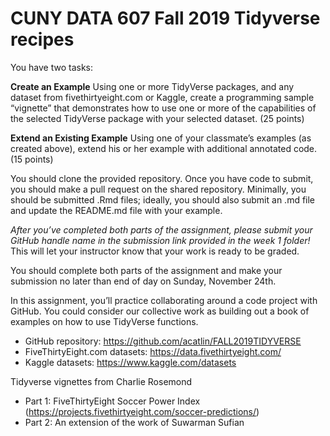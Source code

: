 # CUNY DATA 607 Fall 2019 Tidyverse recipes

You have two tasks:

**Create an Example**  Using one or more TidyVerse packages, and any dataset from fivethirtyeight.com or Kaggle, create a programming sample “vignette” that demonstrates how to use one or more of the capabilities of the selected TidyVerse package with your selected dataset. (25 points)

**Extend an Existing Example**  Using one of your classmate’s examples (as created above), extend his or her example with additional annotated code. (15 points)

You should clone the provided repository.  Once you have code to submit, you should make a pull request on the shared repository.  Minimally, you should be submitted .Rmd files; ideally, you should also submit an .md file and update the README.md file with your example.

*After you’ve completed both parts of the assignment, please submit your GitHub handle name in the submission link provided in the week 1 folder!* This will let your instructor know that your work is ready to be graded.

You should complete both parts of the assignment and make your submission no later than end of day on Sunday, November 24th.

In this assignment, you’ll practice collaborating around a code project with GitHub.  You could consider our collective work as building out a book of examples on how to use TidyVerse functions.

* GitHub repository:  https://github.com/acatlin/FALL2019TIDYVERSE
* FiveThirtyEight.com datasets:  https://data.fivethirtyeight.com/
* Kaggle datasets:  https://www.kaggle.com/datasets

Tidyverse vignettes from Charlie Rosemond
- Part 1: FiveThirtyEight Soccer Power Index (https://projects.fivethirtyeight.com/soccer-predictions/)
- Part 2: An extension of the work of Suwarman Sufian
